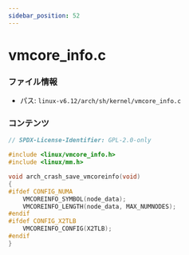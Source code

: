```yaml
---
sidebar_position: 52
---
```

# vmcore_info.c

### ファイル情報

- パス: `linux-v6.12/arch/sh/kernel/vmcore_info.c`

### コンテンツ

```c
// SPDX-License-Identifier: GPL-2.0-only

#include <linux/vmcore_info.h>
#include <linux/mm.h>

void arch_crash_save_vmcoreinfo(void)
{
#ifdef CONFIG_NUMA
	VMCOREINFO_SYMBOL(node_data);
	VMCOREINFO_LENGTH(node_data, MAX_NUMNODES);
#endif
#ifdef CONFIG_X2TLB
	VMCOREINFO_CONFIG(X2TLB);
#endif
}

```

